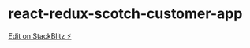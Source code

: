 # react-redux-scotch-customer-app

[Edit on StackBlitz ⚡️](https://stackblitz.com/edit/react-redux-scotch-customer-app)